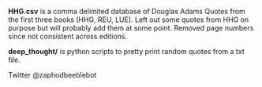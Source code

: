 **HHG.csv** is a comma delimited database of Douglas Adams Quotes from the first three books (HHG, REU, LUE). Left out some quotes from HHG on purpose but will probably add them at some point. Removed page numbers since not consistent across editions.

**deep_thought/** is python scripts to pretty print random quotes from a txt file.

Twitter @zaphodbeeblebot  
